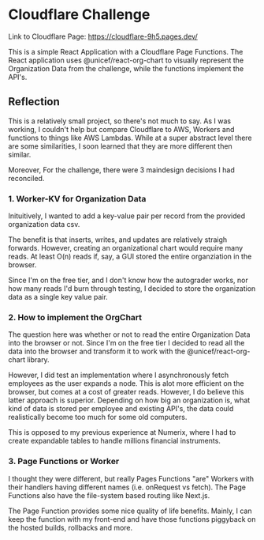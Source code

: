 # Cloudflare Challenge

Link to Cloudflare Page: https://cloudflare-9h5.pages.dev/

This is a simple React Application with a Cloudflare Page Functions. The React application uses @unicef/react-org-chart
to visually represent the Organization Data from the challenge, while the functions implement the API's.


## Reflection

This is a relatively small project, so there's not much to say. As I was working, I couldn't help but compare 
Cloudflare to AWS, Workers and functions to things like AWS Lambdas. While at a super abstract level there are
some similarities, I soon learned that they are more different then similar.

Moreover, For the challenge, there were 3 maindesign decisions I had reconciled.


### 1. Worker-KV for Organization Data

Inituitively, I wanted to add a key-value pair per record from the provided organization data csv.

The benefit is that inserts, writes, and updates are relatively straigh forwards. However, creating an organizational
chart would require many reads. At least O(n) reads if, say, a GUI stored the entire organziation in the browser.

Since I'm on the free tier, and I don't know how the autograder works, nor how many reads I'd burn through testing,
I decided to store the organization data as a single key value pair.


### 2. How to implement the OrgChart

The question here was whether or not to read the entire Organization Data into the browser or not. Since I'm on the
free tier I decided to read all the data into the browser and transform it to work with the @unicef/react-org-chart
library.

However, I did test an implementation where I asynchronously fetch employees as the user expands a node. This is alot
more efficient on the browser, but comes at a cost of greater reads. However, I do believe this latter approach is
superior. Depending on how big an organization is, what kind of data is stored per employee and existing API's, the 
data could realistically become too much for some old computers.

This is opposed to my previous experience at Numerix, where I had to create expandable tables to handle millions financial instruments.


### 3. Page Functions or Worker

I thought they were different, but really Pages Functions "are" Workers with their handlers having different names (i.e. onRequest vs fetch).
The Page Functions also have the file-system based routing like Next.js.

The Page Function provides some nice quality of life benefits. Mainly, I can keep the function with my front-end and have those functions piggyback
on the hosted builds, rollbacks and more.
